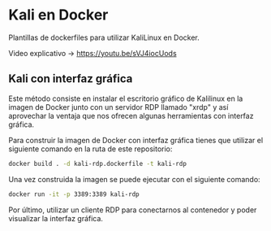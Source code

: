 # Kali en Docker
Plantillas de dockerfiles para utilizar KaliLinux en Docker.

Video explicativo -> https://youtu.be/sVJ4iocUods

## Kali con interfaz gráfica
Este método consiste en instalar el escritorio gráfico de Kalilinux en la imagen de Docker junto con un servidor RDP llamado "xrdp" y así aprovechar la ventaja que nos ofrecen algunas herramientas con interfaz gráfica.

Para construir la imagen de Docker con interfaz gráfica tienes que utilizar el siguiente comando en la ruta de este repositorio:

``` bash
docker build . -d kali-rdp.dockerfile -t kali-rdp
```

Una vez construida la imagen se puede ejecutar con el siguiente comando:
```bash
docker run -it -p 3389:3389 kali-rdp
```

Por último, utilizar un cliente RDP para conectarnos al contenedor y poder visualizar la interfaz gráfica.

